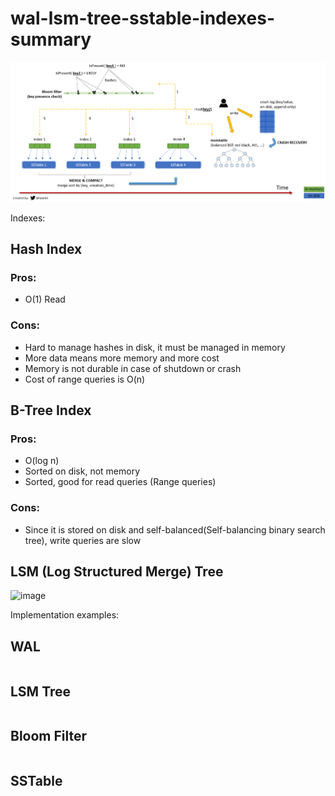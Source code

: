 # wal-lsm-tree-sstable-indexes-summary

![lsm-tree](assets/images/lsm.jpg)

Indexes:
## Hash Index
### Pros:
  + O(1) Read
### Cons:
  + Hard to manage hashes in disk, it must be managed in memory
  + More data means more memory and more cost
  + Memory is not durable in case of shutdown or crash
  + Cost of range queries is O(n)

## B-Tree Index
### Pros:
  + O(log n)
  + Sorted on disk, not memory
  + Sorted, good for read queries (Range queries)
### Cons:
  + Since it is stored on disk and self-balanced(Self-balancing binary search tree), write queries are slow 

## LSM (Log Structured Merge) Tree
![image](https://github.com/user-attachments/assets/80c93b92-4c7d-4c95-88d6-948a4f15f716)

Implementation examples:
## WAL
```typescript
```

## LSM Tree
```typescript
```

## Bloom Filter
```typescript
```

## SSTable
```typescript
```
